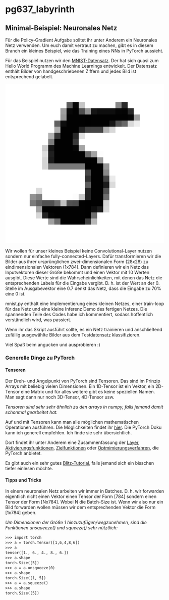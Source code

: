 # pg637_labyrinth

## Minimal-Beispiel: Neuronales Netz

Für die Policy-Gradient Aufgabe solltet ihr unter Anderem ein Neuronales Netz verwenden.
Um euch damit vertraut zu machen, gibt es in diesem Branch ein kleines Beispiel, wie das
Training eines NNs in PyTorch aussieht.

Für das Beispiel nutzen wir den [MNIST-Datensatz](https://en.wikipedia.org/wiki/MNIST_database). Der hat sich quasi zum Hello World Programm des 
Machine Learnings entwickelt. Der Datensatz enthält Bilder von handgeschriebenen Ziffern und jedes
Bild ist entsprechend gelabelt.


![Ein Bild aus dem MNIST Datensatz mit einer handgeschriebenen 5](mnist_example.png "Ein Bild aus dem MNIST Datensatz mit einer handgeschriebenen 5")

Wir wollen für unser kleines Beispiel keine Convolutional-Layer nutzen sondern nur einfache fully-connected-Layers.
Dafür transformieren wir die Bilder aus ihrer ursprünglichen zwei-dimensionalen Form (28x28) zu
eindimensionalen Vektoren (1x784).
Dann definieren wir ein Netz das Inputvektoren dieser Größe bekommt und einen Vektor mit 10 Werten ausgibt.
Diese Werte sind die Wahrscheinlichkeiten, mit denen das Netz die entsprechenden Labels für die Eingabe vergibt.
D. h. ist der Wert an der 0. Stelle im Ausgabevektor eine 0.7 denkt das Netz, dass die Eingabe zu 70% eine 0 ist.

mnist.py enthält eine Implementierung eines kleinen Netzes, einer train-loop für das Netz und 
eine kleine Inferenz Demo des fertigen Netzes. Die spannenden Teile des Codes habe ich kommentiert, sodass hoffentlich verständlich wird, was passiert.

Wenn ihr das Skript ausführt sollte, es ein Netz trainieren und anschließend zufällig ausgewählte Bilder aus dem Testdatensatz klassifizieren.

Viel Spaß beim angucken und ausprobieren :)

### Generelle Dinge zu PyTorch

#### Tensoren

Der Dreh- und Angelpunkt von PyTorch sind Tensoren. Das sind im Prinzip Arrays mit beliebig vielen
Dimensionen. Ein 1D-Tensor ist ein Vektor, ein 2D-Tensor eine Matrix und für alles weitere gibt es 
keine speziellen Namen. Man sagt dann nur noch 3D-Tensor, 4D-Tensor usw.

*Tensoren sind sehr sehr ähnlich zu den arrays in numpy, falls jemand damit schonmal gearbeitet hat.*

Auf und mit Tensoren kann man alle möglichen mathematischen Operationen ausführen. Die Möglichkeiten findet ihr [hier](https://pytorch.org/docs/stable/torch.html). Die PyTorch Doku kann ich 
generell empfehlen. Ich finde sie sehr übersichtlich.

Dort findet ihr unter Anderem eine Zusammenfassung der [Layer](https://pytorch.org/docs/stable/nn.html#convolution-layers), [Aktivierungsfunktionen](https://pytorch.org/docs/stable/nn.html#non-linear-activations-weighted-sum-nonlinearity), [Zielfunktionen](https://pytorch.org/docs/stable/nn.html#loss-functions) oder [Optmimierungsverfahren](https://pytorch.org/docs/stable/optim.html), die PyTorch anbietet.

Es gibt auch ein sehr gutes [Blitz-Tutorial](https://pytorch.org/tutorials/beginner/deep_learning_60min_blitz.html), falls jemand sich ein bisschen tiefer einlesen möchte.

#### Tipps und Tricks

In einem neuronalen Netz arbeiten wir immer in Batches. D. h. wir forwarden eigentlich nicht einen Vektor einen Tensor der Form [784] sondern einen Tensor der Form [Nx784]. Wobei N die Batch-Size ist.
Wenn wir also nur ein Bild forwarden wollen müssen wir dem entsprechenden Vektor die Form [1x784] geben.

*Um Dimensionen der Größe 1 hinzuzufügen/wegzunehmen, sind die Funktionen unsqueeze() und squeeze() sehr nütztlich:*
```
>>> import torch
>>> a = torch.Tensor([1,6,4,8,6])
>>> a
tensor([1., 6., 4., 8., 6.])
>>> a.shape
torch.Size([5])
>>> a = a.unsqueeze(0)
>>> a.shape
torch.Size([1, 5])
>>> a = a.squeeze()
>>> a.shape
torch.Size([5])
```
